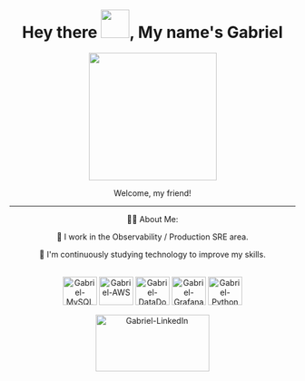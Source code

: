 <div id="header" align="center">
  <h1>Hey there <img src="https://media.giphy.com/media/hvRJCLFzcasrR4ia7z/giphy.gif" width="50px"/>, My name's Gabriel</h1>
<div align="center">
  <img height="225em" src="https://i.imgur.com/baoR9zJ.gif" />
</div>
<p> Welcome, my friend!

<hr />

<p> 👨‍💻 About Me:
  
📍 I work in the Observability / Production SRE area.

🎯 I'm continuously studying technology to improve my skills.
</p>

<div style="display: inline_block"><br>
  <img align="center" alt="Gabriel-MySQL" height="50" width="60" src="https://www.logo.wine/a/logo/MySQL/MySQL-Logo.wine.svg">
  <img align="center" alt="Gabriel-AWS" height="50" width="60" src="https://www.logo.wine/a/logo/Amazon_Web_Services/Amazon_Web_Services-Logo.wine.svg">
  <img align="center" alt="Gabriel-DataDog" height="50" width="60" src="https://www.logo.wine/a/logo/Datadog/Datadog-Logo.wine.svg">
  <img align="center" alt="Gabriel-Grafana" height="50" width="60" src="https://www.logo.wine/a/logo/Grafana/Grafana-Logo.wine.svg">
  <img align="center" alt="Gabriel-Python" height="50" width="60" src="https://www.logo.wine/a/logo/Python_(programming_language)/Python_(programming_language)-Logo.wine.svg">
</div>

<div> <br>
  <a href="https://www.linkedin.com/in/gabriel-garcia-morais-a4067b269/" target="_blank">
    <img align="center" alt="Gabriel-LinkedIn" height="100" width="200" src="https://www.logo.wine/a/logo/LinkedIn/LinkedIn-Logo.wine.svg" />
  </a>
</div>
